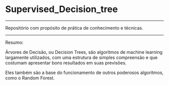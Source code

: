 # Supervised_Decision_tree 

---

Repositório com propósito de prática de conhecimento e técnicas.

---

Resumo:

Árvores de Decisão, ou Decision Trees, são algoritmos de machine learning largamente utilizados, com uma estrutura de simples compreensão e que costumam apresentar bons resultados em suas previsões.

Eles também são a base do funcionamento de outros poderosos algoritmos, como o Random Forest.
